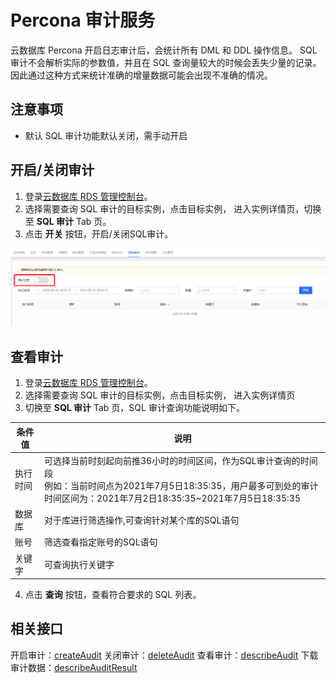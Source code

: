 # Percona 审计服务
云数据库 Percona 开启日志审计后，会统计所有 DML 和 DDL 操作信息。
SQL 审计不会解析实际的参数值，并且在 SQL 查询量较大的时候会丢失少量的记录。因此通过这种方式来统计准确的增量数据可能会出现不准确的情况。

## 注意事项
* 默认 SQL 审计功能默认关闭，需手动开启

## 开启/关闭审计
1. 登录[云数据库 RDS 管理控制台](https://rds-console.jdcloud.com/rds/database)。  
2. 选择需要查询 SQL 审计的目标实例，点击目标实例， 进入实例详情页，切换至 **SQL 审计** Tab 页。
3. 点击 **开关** 按钮，开启/关闭SQL审计。

![截图](../../../image/RDS/Audit.png)


## 查看审计
1. 登录[云数据库 RDS 管理控制台](https://rds-console.jdcloud.com/database)。  
2. 选择需要查询 SQL 审计的目标实例，点击目标实例， 进入实例详情页
3. 切换至 **SQL 审计** Tab 页，SQL 审计查询功能说明如下。

|条件值|说明|
|--|--|
|执行时间|可选择当前时刻起向前推36小时的时间区间，作为SQL审计查询的时间段<br>例如：当前时间点为2021年7月5日18:35:35，用户最多可到处的审计时间区间为：2021年7月2日18:35:35~2021年7月5日18:35:35|
|数据库|对于库进行筛选操作,可查询针对某个库的SQL语句|
|账号|筛选查看指定账号的SQL语句|
|关键字|可查询执行关键字|

4. 点击 **查询** 按钮，查看符合要求的 SQL 列表。

## 相关接口
开启审计：[createAudit](https://docs.jdcloud.com/cn/rds/api/createaudit)
关闭审计：[deleteAudit](https://docs.jdcloud.com/cn/rds/api/deleteaudit)
查看审计：[describeAudit](https://docs.jdcloud.com/cn/rds/api/describeaudit)
下载审计数据：[describeAuditResult](https://docs.jdcloud.com/cn/rds/api/describeauditresult)
